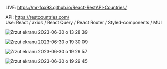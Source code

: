 LIVE: https://mr-fox93.github.io/React-RestAPI-Countries/  

API: https://restcountries.com/ <br/>
Use: React / axios / React Query / React Router / Styled-components / MUI 

![Zrzut ekranu 2023-06-30 o 13 28 39](https://github.com/mr-fox93/React-RestAPI-Countries/assets/112568901/5e666602-9abf-40cf-954e-1684ed3c177a)

![Zrzut ekranu 2023-06-30 o 19 30 09](https://github.com/mr-fox93/React-RestAPI-Countries/assets/112568901/a19b2ade-ff83-4bc5-96b4-6c99602c1a20)

![Zrzut ekranu 2023-06-30 o 19 29 57](https://github.com/mr-fox93/React-RestAPI-Countries/assets/112568901/365b85ee-8843-4d62-9d69-072df48ab2e5)

![Zrzut ekranu 2023-06-30 o 19 29 45](https://github.com/mr-fox93/React-RestAPI-Countries/assets/112568901/94c784de-78df-4d10-97d7-0e0c925b7f3c)
